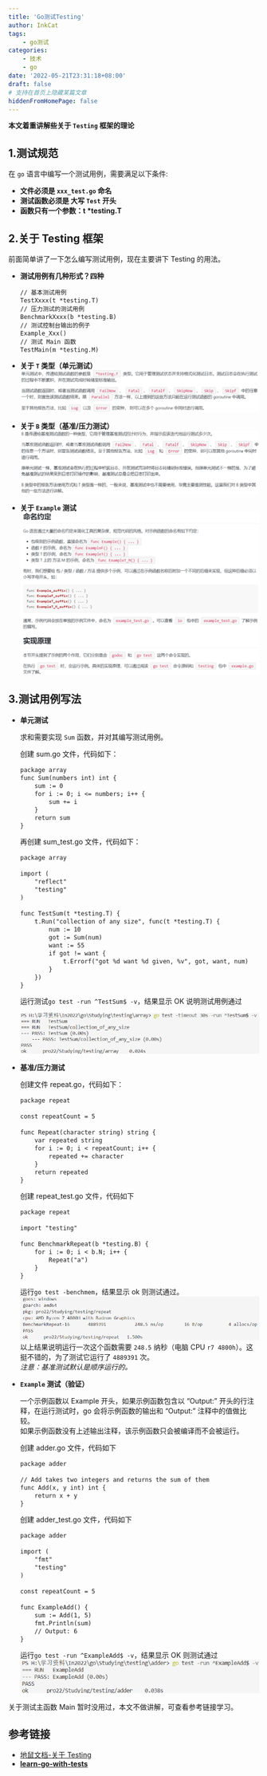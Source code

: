 ```yaml
---
title: 'Go测试Testing'
author: InkCat
tags:
    - go测试
categories:
    - 技术
    - go
date: '2022-05-21T23:31:18+08:00'
draft: false
# 支持在首页上隐藏某篇文章
hiddenFromHomePage: false
---
```


**本文着重讲解些关于 `Testing` 框架的理论**

## 1.测试规范

在 `go` 语言中编写一个测试用例，需要满足以下条件:

-   **文件必须是 `xxx_test.go` 命名**
-   **测试函数必须是 大写 `Test` 开头**
-   **函数只有一个参数：t \*testing.T**

## 2.关于 Testing 框架

前面简单讲了一下怎么编写测试用例，现在主要讲下 Testing 的用法。

-   **测试用例有几种形式？四种**

    ```
    // 基本测试用例
    TestXxxx(t *testing.T)
    // 压力测试的测试用例
    BenchmarkXxxx(b *testing.B)
    // 测试控制台输出的例子
    Example_Xxx()
    // 测试 Main 函数
    TestMain(m *testing.M)
    ```

-   **关于 `T` 类型（单元测试）**
    ![GoLearnDay-2022-05-21-23-43-03](https://raw.githubusercontent.com/Ink-kai/PicGo/main/BlogImages/GoLearnDay-2022-05-21-23-43-03.png)
-   **关于 `B` 类型（基准/压力测试）**
    ![GoLearnDay-2022-05-21-23-58-29](https://raw.githubusercontent.com/Ink-kai/PicGo/main/BlogImages/GoLearnDay-2022-05-21-23-58-29.png)

-   **关于 `Example` 测试**
    ![GoLearnDay-2022-05-22-00-40-54](https://raw.githubusercontent.com/Ink-kai/PicGo/main/BlogImages/GoLearnDay-2022-05-22-00-40-54.png)

## 3.测试用例写法

-   **单元测试**

    求和需要实现 `Sum` 函数，并对其编写测试用例。

    创建 sum.go 文件，代码如下：

    ```
    package array
    func Sum(numbers int) int {
        sum := 0
        for i := 0; i <= numbers; i++ {
            sum += i
        }
        return sum
    }

    ```

    再创建 sum_test.go 文件，代码如下：

    ```
    package array

    import (
        "reflect"
        "testing"
    )

    func TestSum(t *testing.T) {
        t.Run("collection of any size", func(t *testing.T) {
            num := 10
            got := Sum(num)
            want := 55
            if got != want {
                t.Errorf("got %d want %d given, %v", got, want, num)
            }
        })
    }
    ```

    运行测试`go test -run ^TestSum$ -v`，结果显示 OK 说明测试用例通过

    ![GoLearnDay-2022-05-21-23-50-56](https://raw.githubusercontent.com/Ink-kai/PicGo/main/BlogImages/GoLearnDay-2022-05-21-23-50-56.png)

-   **基准/压力测试**

    创建文件 repeat.go，代码如下：

    ```
    package repeat

    const repeatCount = 5

    func Repeat(character string) string {
        var repeated string
        for i := 0; i < repeatCount; i++ {
            repeated += character
        }
        return repeated
    }

    ```

    创建 repeat_test.go 文件，代码如下

    ```
    package repeat

    import "testing"

    func BenchmarkRepeat(b *testing.B) {
        for i := 0; i < b.N; i++ {
            Repeat("a")
        }
    }
    ```

    运行`go test -benchmem`，结果显示 ok 则测试通过。
    ![GoLearnDay-2022-05-22-00-10-26](https://raw.githubusercontent.com/Ink-kai/PicGo/main/BlogImages/GoLearnDay-2022-05-22-00-10-26.png)
    以上结果说明运行一次这个函数需要 `248.5` 纳秒（电脑 CPU `r7 4800h`）。这挺不错的，为了测试它运行了 `4889391` 次。  
    _*注意：基准测试默认是顺序运行的。*_

-   **`Example` 测试（验证）**

    一个示例函数以 Example 开头，如果示例函数包含以 “Output:” 开头的行注释，在运行测试时，go 会将示例函数的输出和 “Output:” 注释中的值做比较。  
    如果示例函数没有上述输出注释，该示例函数只会被编译而不会被运行。

    创建 adder.go 文件，代码如下

    ```
    package adder

    // Add takes two integers and returns the sum of them
    func Add(x, y int) int {
        return x + y
    }
    ```

    创建 adder_test.go 文件，代码如下

    ```
    package adder

    import (
        "fmt"
        "testing"
    )

    const repeatCount = 5

    func ExampleAdd() {
        sum := Add(1, 5)
        fmt.Println(sum)
        // Output: 6
    }

    ```

    运行`go test -run ^ExampleAdd$ -v`，结果显示 OK 则测试通过
    ![GoLearnDay-2022-05-22-00-29-28](https://raw.githubusercontent.com/Ink-kai/PicGo/main/BlogImages/GoLearnDay-2022-05-22-00-29-28.png)

关于测试主函数 Main 暂时没用过，本文不做讲解，可查看参考链接学习。

## 参考链接

-   [地鼠文档-关于 Testing](https://www.topgoer.cn/docs/golangstandard/golangstandard-1cmkt2lv1lojf)
-   **[learn-go-with-tests](https://studygolang.gitbook.io/learn-go-with-tests/)**
